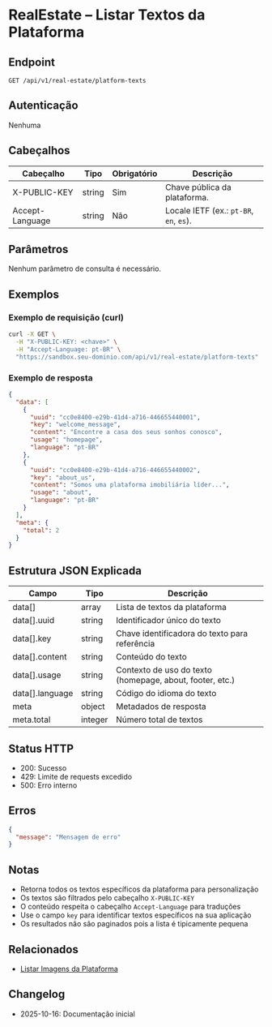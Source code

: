 # RealEstate – Listar Textos da Plataforma

## Endpoint

```
GET /api/v1/real-estate/platform-texts
```

## Autenticação

Nenhuma

## Cabeçalhos

| Cabeçalho          | Tipo     | Obrigatório | Descrição |
| ------------------ | -------- | ----------- | --------- |
| X-PUBLIC-KEY       | string   | Sim         | Chave pública da plataforma. |
| Accept-Language    | string   | Não         | Locale IETF (ex.: `pt-BR`, `en`, `es`). |

## Parâmetros

Nenhum parâmetro de consulta é necessário.

## Exemplos

### Exemplo de requisição (curl)

```bash
curl -X GET \
  -H "X-PUBLIC-KEY: <chave>" \
  -H "Accept-Language: pt-BR" \
  "https://sandbox.seu-dominio.com/api/v1/real-estate/platform-texts"
```

### Exemplo de resposta

```json
{
  "data": [
    {
      "uuid": "cc0e8400-e29b-41d4-a716-446655440001",
      "key": "welcome_message",
      "content": "Encontre a casa dos seus sonhos conosco",
      "usage": "homepage",
      "language": "pt-BR"
    },
    {
      "uuid": "cc0e8400-e29b-41d4-a716-446655440002",
      "key": "about_us",
      "content": "Somos uma plataforma imobiliária líder...",
      "usage": "about",
      "language": "pt-BR"
    }
  ],
  "meta": {
    "total": 2
  }
}
```

## Estrutura JSON Explicada

| Campo        | Tipo     | Descrição |
| ------------ | -------- | --------- |
| data[] | array | Lista de textos da plataforma |
| data[].uuid | string | Identificador único do texto |
| data[].key | string | Chave identificadora do texto para referência |
| data[].content | string | Conteúdo do texto |
| data[].usage | string | Contexto de uso do texto (homepage, about, footer, etc.) |
| data[].language | string | Código do idioma do texto |
| meta | object | Metadados de resposta |
| meta.total | integer | Número total de textos |

## Status HTTP

- 200: Sucesso
- 429: Limite de requests excedido
- 500: Erro interno

## Erros

```json
{
  "message": "Mensagem de erro"
}
```

## Notas

- Retorna todos os textos específicos da plataforma para personalização
- Os textos são filtrados pelo cabeçalho `X-PUBLIC-KEY`
- O conteúdo respeita o cabeçalho `Accept-Language` para traduções
- Use o campo `key` para identificar textos específicos na sua aplicação
- Os resultados não são paginados pois a lista é tipicamente pequena

## Relacionados

- [Listar Imagens da Plataforma](PlatformImageIndex.md)

## Changelog

- 2025-10-16: Documentação inicial
